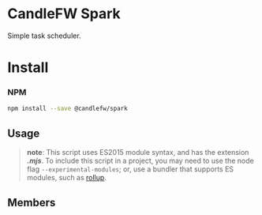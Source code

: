 # CandleFW Spark

Simple task scheduler.

# Install

### NPM 

```bash
npm install --save @candlefw/spark
```

## Usage

>**note**:
>This script uses ES2015 module syntax,  and has the extension ***.mjs***. To include this script in a project, you may need to use the node flag ```--experimental-modules```; or, use a bundler that supports ES modules, such as [rollup](https://github.com/rollup/rollup-plugin-node-resolve).

## Members



